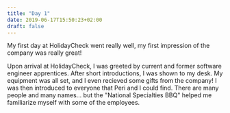 ```yaml
---
title: "Day 1"
date: 2019-06-17T15:50:23+02:00
draft: false
---
```

My first day at HolidayCheck went really well, my first impression of the company was really great!

Upon arrival at HolidayCheck, I was greeted by current and former software engineer apprentices. After short introductions, I was shown to my desk. My equipment was all set, and I even recieved some gifts from the company! I was then introduced to everyone that Peri and I could find. There are many people and many names... but the "National Specialties BBQ" helped me familiarize myself with some of the employees.